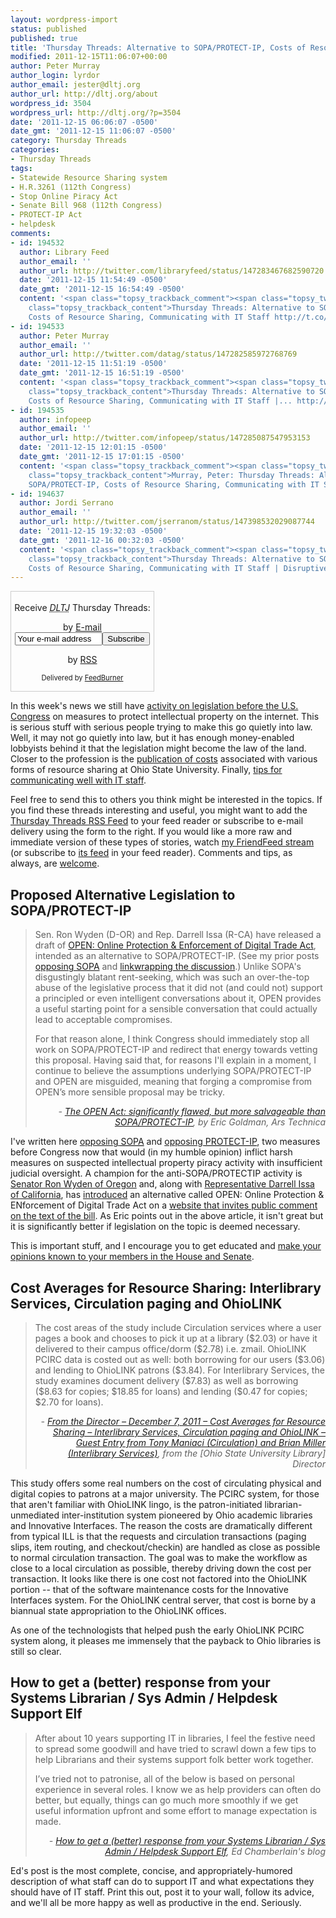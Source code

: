 ```yaml
---
layout: wordpress-import
status: published
published: true
title: 'Thursday Threads: Alternative to SOPA/PROTECT-IP, Costs of Resource Sharing, Communicating with IT Staff'
modified: 2011-12-15T11:06:07+00:00
author: Peter Murray
author_login: lyrdor
author_email: jester@dltj.org
author_url: http://dltj.org/about
wordpress_id: 3504
wordpress_url: http://dltj.org/?p=3504
date: '2011-12-15 06:06:07 -0500'
date_gmt: '2011-12-15 11:06:07 -0500'
category: Thursday Threads
categories:
- Thursday Threads
tags:
- Statewide Resource Sharing system
- H.R.3261 (112th Congress)
- Stop Online Piracy Act
- Senate Bill 968 (112th Congress)
- PROTECT-IP Act
- helpdesk
comments:
- id: 194532
  author: Library Feed
  author_email: ''
  author_url: http://twitter.com/libraryfeed/status/147283467682590720
  date: '2011-12-15 11:54:49 -0500'
  date_gmt: '2011-12-15 16:54:49 -0500'
  content: '<span class="topsy_trackback_comment"><span class="topsy_twitter_username"><span
    class="topsy_trackback_content">Thursday Threads: Alternative to SOPA/PROTECT-IP,
    Costs of Resource Sharing, Communicating with IT Staff http://t.co/2lPOoOlX</span></span>'
- id: 194533
  author: Peter Murray
  author_email: ''
  author_url: http://twitter.com/datag/status/147282585972768769
  date: '2011-12-15 11:51:19 -0500'
  date_gmt: '2011-12-15 16:51:19 -0500'
  content: '<span class="topsy_trackback_comment"><span class="topsy_twitter_username"><span
    class="topsy_trackback_content">Thursday Threads: Alternative to SOPA/PROTECT-IP,
    Costs of Resource Sharing, Communicating with IT Staff |... http://t.co/vaivBfqF</span></span>'
- id: 194535
  author: infopeep
  author_email: ''
  author_url: http://twitter.com/infopeep/status/147285087547953153
  date: '2011-12-15 12:01:15 -0500'
  date_gmt: '2011-12-15 17:01:15 -0500'
  content: '<span class="topsy_trackback_comment"><span class="topsy_twitter_username"><span
    class="topsy_trackback_content">Murray, Peter: Thursday Threads: Alternative to
    SOPA/PROTECT-IP, Costs of Resource Sharing, Communicating with IT Staff http://t.co/bQoBac1E</span></span>'
- id: 194637
  author: Jordi Serrano
  author_email: ''
  author_url: http://twitter.com/jserranom/status/147398532029087744
  date: '2011-12-15 19:32:03 -0500'
  date_gmt: '2011-12-16 00:32:03 -0500'
  content: '<span class="topsy_trackback_comment"><span class="topsy_twitter_username"><span
    class="topsy_trackback_content">Thursday Threads: Alternative to SOPA/PROTECT-IP,
    Costs of Resource Sharing, Communicating with IT Staff | Disruptive &hellip; http://t.co/tSzJzGMp</span></span>'
---
```

<div id="feedburner-thursday-threads-email-2011w50" class="wp-caption alignright noprint noFrontPage" style="width: 230px;">
<form style="border: 1px solid rgb(204, 204, 204); padding: 3px; margin: 0pt; text-align: center;" action="http://feedburner.google.com/fb/a/mailverify" method="post" target="popupwindow" onsubmit="window.open('http://feedburner.google.com/fb/a/mailverify?uri=thursday-threads', 'popupwindow', 'scrollbars=yes,width=550,height=520');return true">
<p>Receive <i><acronym title="Disruptive Library Technology Jester">DLTJ</acronym></i> Thursday Threads:</p>
<p>by&nbsp;<a href="http://feedburner.google.com/fb/a/mailverify?uri=thursday-threads&amp;loc=en_US" title="D.L.T.J. Thursday Threads Email Subscription">E-mail</a><br /><input style="width: 140px;" name="email" value="Your e-mail address" onfocus="if (this.defaultValue==this.value) this.value = ''" type="text"/><input value="thursday-threads" name="uri" type="hidden"/><input name="loc" value="en_US" type="hidden"/><input value="Subscribe" type="submit"/></p>
<p>by&nbsp;<a href="http://feeds.dltj.org/thursday-threads/" title="D.L.T.J. Thursday Threads RSS Feed">RSS</a></p>
<p style="font-size: 80%;">Delivered by <a href="http://feedburner.google.com" target="_blank" title="Google Feedburner Service">FeedBurner</a></p>
</form>
</div>
<p> In this week's news we still have <a href="#p3504-sopa-protectip">activity on legislation before the U.S. Congress</a> on measures to protect intellectual property on the internet.  This is serious stuff with serious people trying to make this go quietly into law.  Well, it may not go quietly into law, but it has enough money-enabled lobbyists behind it that the legislation might become the law of the land.  Closer to the profession is the <a href="#p3504-circ-cost-study">publication of costs</a> associated with various forms of resource sharing at Ohio State University.  Finally, <a href="#p3504-helpdesk">tips for communicating well with IT staff</a>.</p>
<p>Feel free to send this to others you think might be interested in the topics.  If you find these threads interesting and useful, you might want to add the <a href="http://feeds.dltj.org/thursday-threads/" title="RSS Feed for DLTJ Thursday Threads">Thursday Threads RSS Feed</a> to your feed reader or subscribe to e-mail delivery using the form to the right.  If you would like a more raw and immediate version of these types of stories, watch <a href="http://friendfeed.com/dltj" title="Peter Murray - FriendFeed">my FriendFeed stream</a> (or subscribe to <a href="http://friendfeed.com/dltj?format=atom" title="Atom feed for Peter Murray's FriendFeed account">its feed</a> in your feed reader).  Comments and tips, as always, are <a href="/contact">welcome</a>.</p>
<h2 id="p3504-sopa-protectip">Proposed Alternative Legislation to SOPA/PROTECT-IP</h2>
<blockquote><p>Sen. Ron Wyden (D-OR) and Rep. Darrell Issa (R-CA) have released a draft of <a href="http://arstechnica.com/tech-policy/news/2011/12/censorship-foes-roll-out-antipiracy-plan-say-stop-butchering-the-internet.ars" title="Censorship foes roll out antipiracy plan, say stop &amp;quot;butchering the Internet&amp;quot; | Ars Technica">OPEN: Online Protection &amp; Enforcement of Digital Trade Act</a>, intended as an alternative to SOPA/PROTECT-IP. (See my prior posts <a href="http://blog.ericgoldman.org/archives/2011/11/stop_online_pir.htm" title="Why I Oppose the Stop Online Piracy Act (SOPA)/E-PARASITES Act | Technology &amp; Marketing Law Blog">opposing SOPA</a> and <a href="http://blog.ericgoldman.org/archives/2011/12/linkwrap_on_sopa.htm" title="I Don't Heart SOPA or PROTECT-IP: A Linkwrap | Technology &amp; Marketing Law Blog">linkwrapping the discussion</a>.) Unlike SOPA's disgustingly blatant rent-seeking, which was such an over-the-top abuse of the legislative process that it did not (and could not) support a principled or even intelligent conversations about it, OPEN provides a useful starting point for a sensible conversation that could actually lead to acceptable compromises.</p>
<p>For that reason alone, I think Congress should immediately stop all work on SOPA/PROTECT-IP and redirect that energy towards vetting this proposal. Having said that, for reasons I'll explain in a moment, I continue to believe the assumptions underlying SOPA/PROTECT-IP and OPEN are misguided, meaning that forging a compromise from OPEN&rsquo;s more sensible proposal may be tricky.</p>
<div style="text-align: right; width: 100%;"><cite>- <a href="http://arstechnica.com/tech-policy/news/2011/12/the-open-act-significantly-flawed-but-more-salvageable-than-sopaprotect-ip.ars" title="The OPEN Act: significantly flawed, but more salvageable than SOPA/PROTECT-IP | Ars Technica">The OPEN Act: significantly flawed, but more salvageable than SOPA/PROTECT-IP</a>, by Eric Goldman, Ars Technica</cite></div>
</blockquote>
<p>I've written here <a href="/article/opposing-sopa/">opposing <acronym title="Stop Online Piracy Act">SOPA</acronym></a> and <a href="/article/opposing-protect-ip-act/">opposing <acronym title="Preventing Real Online Threats to Economic Creativity and Theft of Intellectual Property">PROTECT-IP</acronym></a>, two measures before Congress now that would (in my humble opinion) inflict harsh measures on suspected intellectual property piracy activity with insufficient judicial oversight.  A champion for the anti-SOPA/PROTECTIP activity is <a href="http://www.wyden.senate.gov/" title="Senator Ron Wyden homepage">Senator Ron Wyden of Oregon</a> and, along with <a href="http://issa.house.gov/" title="Congressman Issa homepage">Representative Darrell Issa of California</a>, has <a href="http://wyden.senate.gov/newsroom/press/release/?id=76dc4001-9cb8-42be-9c39-ebdc748162fc" title="Wyden-Issa Release Draft Digital Trade Legislation | Senator Ron Wyden">introduced</a> an alternative called OPEN: Online Protection &amp; ENforcement of Digital Trade Act on a <a href="http://www.keepthewebopen.com/" title="KeepTheWebOpen.com">website that invites public comment on the text of the bill</a>.  As Eric points out in the above article, it isn't great but it is significantly better if legislation on the topic is deemed necessary.</p>
<p>This is important stuff, and I encourage you to get educated and <a href="http://stopcensorship.org/" title="Stop Censorship &mdash; Take Action Before Senate Vote | Demand Progress">make your opinions known to your members in the House and Senate</a>.  </p>
<h2 id="p3504-circ-cost-study">Cost Averages for Resource Sharing: Interlibrary Services, Circulation paging and OhioLINK</h2>
<blockquote><p>The cost areas of the study include Circulation services where a user pages a book and chooses to pick it up at a library ($2.03) or have it delivered to their campus office/dorm ($2.78) i.e. zmail.  OhioLINK PCIRC data is costed out as well:  both borrowing for our users ($3.06) and lending to OhioLINK patrons ($3.84).  For Interlibrary Services, the study examines document delivery ($7.83) as well as borrowing ($8.63 for copies; $18.85 for loans) and lending ($0.47 for copies; $2.70 for loans).
<div style="text-align: right; width: 100%;"><cite>- <a href="http://library.osu.edu/blogs/director/2011/12/07/from-the-director-%E2%80%93-december-7-2011-%E2%80%93-cost-averages-for-resource-sharing-interlibrary-services-circulation-paging-and-ohiolink-guest-entry-from-tony-maniaci-circulation-and-bri/" title="From the Director &ndash; December 7, 2011 &ndash; Cost Averages for Resource Sharing &ndash; Interlibrary Services, Circulation paging and OhioLINK &ndash; Guest Entry from Tony Maniaci (Circulation) and Brian Miller (Interlibrary Services) | From the Director">From the Director &ndash; December 7, 2011 &ndash; Cost Averages for Resource Sharing &ndash; Interlibrary Services, Circulation paging and OhioLINK &ndash; Guest Entry from Tony Maniaci (Circulation) and Brian Miller (Interlibrary Services)</a>, from the [Ohio State University Library] Director</cite></div>
</blockquote>
<p>This study offers some real numbers on the cost of circulating physical and digital copies to patrons at a major university.  The PCIRC system, for those that aren't familiar with OhioLINK lingo, is the patron-initiated librarian-unmediated inter-institution system pioneered by Ohio academic libraries and Innovative Interfaces.  The reason the costs are dramatically different from typical ILL is that the requests and circulation transactions (paging slips, item routing, and checkout/checkin) are handled as close as possible to normal circulation transaction.  The goal was to make the workflow as close to a local circulation as possible, thereby driving down the cost per transaction.  It looks like there is one cost not factored into the OhioLINK portion -- that of the software maintenance costs for the Innovative Interfaces system.  For the OhioLINK central server, that cost is borne by a biannual state appropriation to the OhioLINK offices.</p>
<p>As one of the technologists that helped push the early OhioLINK PCIRC system along, it pleases me immensely that the payback to Ohio libraries is still so clear.</p>
<h2 id="p3504-helpdesk">How to get a (better) response from your Systems Librarian / Sys Admin / Helpdesk Support Elf</h2>
<blockquote><p>After about 10 years supporting IT in libraries, I feel the festive need to spread some goodwill and have tried to scrawl down a few tips to help Librarians and their systems support folk better work together.</p>
<p>I&rsquo;ve tried not to patronise, all of the below is based on personal experience in several roles. I know we as help providers can often do better, but equally, things can go much more smoothly if we get useful information upfront and some effort to manage expectation is made.
<div style="text-align: right; width: 100%;"><cite>- <a href="http://edchamberlain.wordpress.com/2011/11/28/how-to-get-a-better-response-from-your-systems-librarian-sys-admin-helpdesk-support-elf/" title="How to get a (better) response from your Systems Librarian / Sys Admin / Helpdesk Support Elf | Ed Chamberlain's blog">How to get a (better) response from your Systems Librarian / Sys Admin / Helpdesk Support Elf</a>, Ed Chamberlain's blog</cite></div>
</blockquote>
<p>Ed's post is the most complete, concise, and appropriately-humored description of what staff can do to support IT and what expectations they should have of IT staff.  Print this out, post it to your wall, follow its advice, and we'll all be more happy as well as productive in the end.  Seriously.</p>
